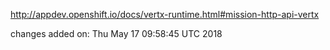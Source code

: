 http://appdev.openshift.io/docs/vertx-runtime.html#mission-http-api-vertx

 
 changes added on: Thu May 17 09:58:45 UTC 2018